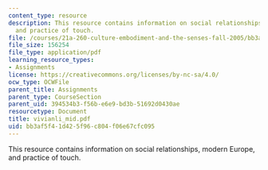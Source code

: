 ```yaml
---
content_type: resource
description: This resource contains information on social relationships, modern Europe,
  and practice of touch.
file: /courses/21a-260-culture-embodiment-and-the-senses-fall-2005/bb3af5f41d425f96c804f06e67cfc095_vivianli_mid.pdf
file_size: 156254
file_type: application/pdf
learning_resource_types:
- Assignments
license: https://creativecommons.org/licenses/by-nc-sa/4.0/
ocw_type: OCWFile
parent_title: Assignments
parent_type: CourseSection
parent_uid: 394534b3-f56b-e6e9-bd3b-51692d0430ae
resourcetype: Document
title: vivianli_mid.pdf
uid: bb3af5f4-1d42-5f96-c804-f06e67cfc095
---
```

This resource contains information on social relationships, modern Europe, and practice of touch.